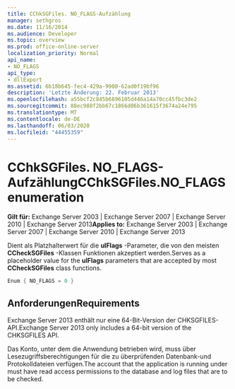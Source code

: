 ```yaml
---
title: CChkSGFiles. NO_FLAGS-Aufzählung
manager: sethgros
ms.date: 11/16/2014
ms.audience: Developer
ms.topic: overview
ms.prod: office-online-server
localization_priority: Normal
api_name:
- NO_FLAGS
api_type:
- dllExport
ms.assetid: 6b18b645-fec4-429a-9900-62ad0f19bf96
description: 'Letzte Änderung: 22. Februar 2013'
ms.openlocfilehash: a55bcf2c845b6896105d446a14a70cc45fbc3de2
ms.sourcegitcommit: 88ec988f2bb67c1866d06b361615f3674a24e795
ms.translationtype: MT
ms.contentlocale: de-DE
ms.lasthandoff: 06/03/2020
ms.locfileid: "44455359"
---
```

# <a name="cchksgfilesno_flags-enumeration"></a><span data-ttu-id="8b827-103">CChkSGFiles. NO_FLAGS-Aufzählung</span><span class="sxs-lookup"><span data-stu-id="8b827-103">CChkSGFiles.NO_FLAGS enumeration</span></span>

<span data-ttu-id="8b827-104">**Gilt für:** Exchange Server 2003 | Exchange Server 2007 | Exchange Server 2010 | Exchange Server 2013</span><span class="sxs-lookup"><span data-stu-id="8b827-104">**Applies to:** Exchange Server 2003 | Exchange Server 2007 | Exchange Server 2010 | Exchange Server 2013</span></span>
  
<span data-ttu-id="8b827-105">Dient als Platzhalterwert für die **ulFlags** -Parameter, die von den meisten **CCheckSGFiles** -Klassen Funktionen akzeptiert werden.</span><span class="sxs-lookup"><span data-stu-id="8b827-105">Serves as a placeholder value for the **ulFlags** parameters that are accepted by most **CCheckSGFiles** class functions.</span></span> 
  
```cs
Enum { NO_FLAGS = 0 }

```

## <a name="requirements"></a><span data-ttu-id="8b827-106">Anforderungen</span><span class="sxs-lookup"><span data-stu-id="8b827-106">Requirements</span></span>

<span data-ttu-id="8b827-107">Exchange Server 2013 enthält nur eine 64-Bit-Version der CHKSGFILES-API.</span><span class="sxs-lookup"><span data-stu-id="8b827-107">Exchange Server 2013 only includes a 64-bit version of the CHKSGFILES API.</span></span>
  
<span data-ttu-id="8b827-108">Das Konto, unter dem die Anwendung betrieben wird, muss über Lesezugriffsberechtigungen für die zu überprüfenden Datenbank-und Protokolldateien verfügen.</span><span class="sxs-lookup"><span data-stu-id="8b827-108">The account that the application is running under must have read access permissions to the database and log files that are to be checked.</span></span>
  

